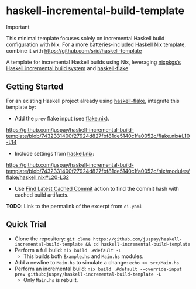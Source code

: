 # haskell-incremental-build-template

> [!IMPORTANT]
> This minimal template focuses solely on incremental Haskell build configuration with Nix.
> For a more batteries-included Haskell Nix template, combine it with <https://github.com/srid/haskell-template>

A template for incremental Haskell builds using Nix, leveraging [nixpkgs’s Haskell incremental build system](https://github.com/NixOS/nixpkgs/blob/30a7bc1176cd9cd066cd75b9339872fa985a6379/doc/languages-frameworks/haskell.section.md?plain=1#L469-L515) and [haskell-flake]

## Getting Started

For an existing Haskell project already using [haskell-flake], integrate this template by:
- Add the `prev` flake input (see [flake.nix](./flake.nix)).

https://github.com/juspay/haskell-incremental-build-template/blob/7432331400f27924d827fbf81de5140c1fa0052c/flake.nix#L10-L14

- Include settings from [haskell.nix](./nix/modules/flake/haskell.nix):

https://github.com/juspay/haskell-incremental-build-template/blob/7432331400f27924d827fbf81de5140c1fa0052c/nix/modules/flake/haskell.nix#L20-L32

- Use [Find Latest Cached Commit](./.github/actions/find-latest-cached-commit) action to find the commit hash with cached build artifacts.

**TODO**: Link to the permalink of the excerpt from `ci.yaml`

[haskell-flake]: https://github.com/srid/haskell-flake

## Quick Trial

- Clone the repository: `git clone https://github.com/juspay/haskell-incremental-build-template && cd haskell-incremental-build-template`
- Perform a full build: `nix build .#default -L`
  - This builds both `Example.hs` and `Main.hs` modules.
- Add a newline to `Main.hs` to simulate a change: `echo >> src/Main.hs`
- Perform an incremental build: `nix build .#default --override-input prev github:juspay/haskell-incremental-build-template -L`
  - Only `Main.hs` is rebuilt.
